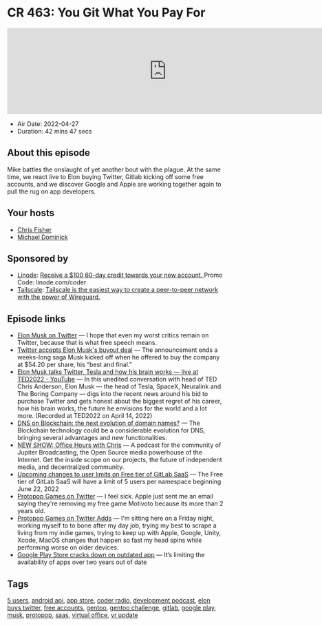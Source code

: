# CR 463: You Git What You Pay For

<iframe src="https://player.fireside.fm/v2/MLf2ZzhC+b3avqws7?theme=dark" width="740" height="200" frameborder="0" scrolling="no"></iframe>

* Air Date: 2022-04-27
* Duration: 42 mins 47 secs

## About this episode

Mike battles the onslaught of yet another bout with the plague. At the same time, we react live to Elon buying Twitter, Gitlab kicking off some free accounts, and we discover Google and Apple are working together again to pull the rug on app developers.

## Your hosts
* [Chris Fisher](https://coder.show/hosts/chrislas)
* [Michael Dominick](https://coder.show/hosts/michael)

## Sponsored by

  * [Linode](https://linode.com/coder): [Receive a $100 60-day credit towards your new account. ](https://linode.com/coder) Promo Code: linode.com/coder
  * [Tailscale](https://tailscale.com/coder): [Tailscale is the easiest way to create a peer-to-peer network with the power of Wireguard. ](https://tailscale.com/coder)



## Episode links

  * [Elon Musk on Twitter](https://twitter.com/elonmusk/status/1518623997054918657?s=21&t=YlH_CSNPfLRhA6KGPUkZAQ "Elon Musk on Twitter") — I hope that even my worst critics remain on Twitter, because that is what free speech means.
  * [Twitter accepts Elon Musk's buyout deal](https://www.cnbc.com/2022/04/25/twitter-accepts-elon-musks-buyout-deal.html "Twitter accepts Elon Musk's buyout deal") — The announcement ends a weeks-long saga Musk kicked off when he offered to buy the company at $54.20 per share, his “best and final.”
  * [Elon Musk talks Twitter, Tesla and how his brain works — live at TED2022 - YouTube](https://www.youtube.com/watch?v=cdZZpaB2kDM&t=708s "Elon Musk talks Twitter, Tesla and how his brain works — live at TED2022 - YouTube") — In this unedited conversation with head of TED Chris Anderson, Elon Musk — the head of Tesla, SpaceX, Neuralink and The Boring Company — digs into the recent news around his bid to purchase Twitter and gets honest about the biggest regret of his career, how his brain works, the future he envisions for the world and a lot more. (Recorded at TED2022 on April 14, 2022)
  * [DNS on Blockchain: the next evolution of domain names?](https://blog.nameshield.com/blog/2020/04/08/dns-on-blockchain-the-next-evolution-of-domain-names/ "DNS on Blockchain: the next evolution of domain names?") — The Blockchain technology could be a considerable evolution for DNS, bringing several advantages and new functionalities. 
  * [NEW SHOW: Office Hours with Chris](https://www.officehours.hair/ "NEW SHOW: Office Hours with Chris") — A podcast for the community of Jupiter Broadcasting, the Open Source media powerhouse of the Internet. Get the inside scope on our projects, the future of independent media, and decentralized community.
  * [Upcoming changes to user limits on Free tier of GitLab SaaS](https://about.gitlab.com/blog/2022/03/24/efficient-free-tier/ "Upcoming changes to user limits on Free tier of GitLab SaaS") — The Free tier of GitLab SaaS will have a limit of 5 users per namespace beginning June 22, 2022 
  * [Protopop Games on Twitter](https://twitter.com/protopop/status/1517701619374338050 "Protopop Games on Twitter") — I feel sick. Apple just sent me an email saying they're removing my free game Motivoto because its more than 2 years old.
  * [Protopop Games on Twitter Adds](https://twitter.com/protopop/status/1517702095482331137 "Protopop Games on Twitter Adds") — I'm sitting here on a Friday night, working myself to to bone after my day job, trying my best to scrape a living from my indie games, trying to keep up with Apple, Google, Unity, Xcode, MacOS changes that happen so fast my head spins while performing worse on older devices.
  * [Google Play Store cracks down on outdated app](https://www.theverge.com/2022/4/7/23014518/google-play-store-cracks-down-on-outdated-apps "Google Play Store cracks down on outdated app") — It’s limiting the availability of apps over two years out of date 



## Tags

[5 users](https://coder.show/tags/5%20users), [android api](https://coder.show/tags/android%20api), [app store](https://coder.show/tags/app%20store), [coder radio](https://coder.show/tags/coder%20radio), [development podcast](https://coder.show/tags/development%20podcast), [elon buys twitter](https://coder.show/tags/elon%20buys%20twitter), [free accounts](https://coder.show/tags/free%20accounts), [gentoo](https://coder.show/tags/gentoo), [gentoo challenge](https://coder.show/tags/gentoo%20challenge), [gitlab](https://coder.show/tags/gitlab), [google play](https://coder.show/tags/google%20play), [musk](https://coder.show/tags/musk), [protopop](https://coder.show/tags/protopop), [saas](https://coder.show/tags/saas), [virtual office](https://coder.show/tags/virtual%20office), [vr update](https://coder.show/tags/vr%20update)